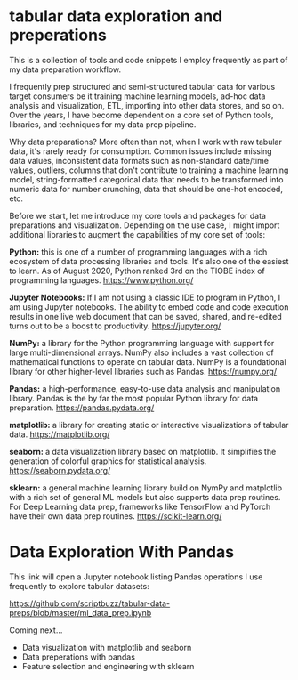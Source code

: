 # tabular data exploration and preperations
This is a collection of tools and code snippets I employ frequently as part of my data preparation workflow. 

I frequently prep structured and semi-structured tabular data for various target consumers be it training machine learning models, ad-hoc data analysis and visualization, ETL, importing into other data stores, and so on. Over the years, I have become dependent on a core set of Python tools, libraries, and techniques for my data prep pipeline. 

Why data preparations? More often than not, when I work with raw tabular data, it's  rarely ready for consumption. Common issues include missing data values, inconsistent data formats such as non-standard date/time values, outliers, columns that don't contribute to training a machine learning model, string-formatted categorical data that needs to be transformed into numeric data for number crunching, data that should be one-hot encoded, etc.

Before we start, let me introduce my core tools and packages for data preparations and visualization. Depending on the use case, I might import additional libraries to augment the capabilities of my core set of tools:

**Python:** this is one of a number of programming languages with a rich ecosystem of data processing libraries and tools. It's also one of the easiest to learn. As of August 2020, Python ranked 3rd on the TIOBE index of programming languages. https://www.python.org/

**Jupyter Notebooks:** If I am not using a classic IDE to program in Python, I am using Jupyter notebooks. The ability to embed code and code execution results in one live web document that can be saved, shared, and re-edited turns out to be a boost to productivity. https://jupyter.org/

**NumPy:** a library for the Python programming language with support for large multi-dimensional arrays. NumPy also includes a vast collection of mathematical functions to operate on tabular data. NumPy is a foundational library for other higher-level libraries such as Pandas. https://numpy.org/

**Pandas:** a high-performance, easy-to-use data analysis and manipulation library. Pandas is the by far the most popular Python library for data preparation. https://pandas.pydata.org/

**matplotlib:** a library for creating static or interactive visualizations of tabular data. https://matplotlib.org/

**seaborn:** a data visualization library based on matplotlib. It simplifies the generation of colorful graphics for statistical analysis. https://seaborn.pydata.org/

**sklearn:** a general machine learning library build on NymPy and matplotlib with a rich set of general ML models but also supports data prep routines. For Deep Learning data prep, frameworks like TensorFlow and PyTorch have their own data prep routines. https://scikit-learn.org/

# Data Exploration With Pandas

This link will open a Jupyter notebook listing Pandas operations I use frequently to explore tabular datasets:

https://github.com/scriptbuzz/tabular-data-preps/blob/master/ml_data_prep.ipynb

Coming next...

- Data visualization with matplotlib and seaborn
- Data preperations with pandas
- Feature selection and engineering with sklearn
